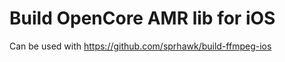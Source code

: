 Build OpenCore AMR lib for iOS
=============================

Can be used with https://github.com/sprhawk/build-ffmpeg-ios
